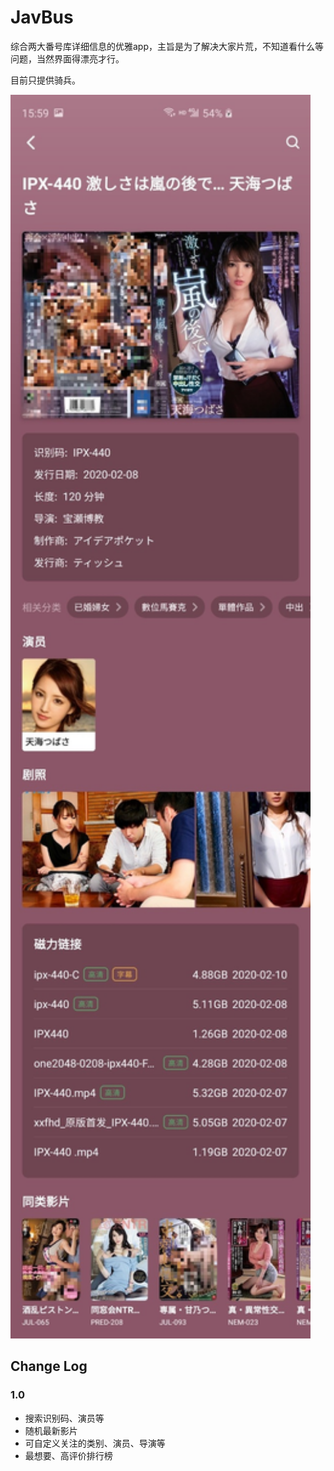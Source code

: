 # JavBus
综合两大番号库详细信息的优雅app，主旨是为了解决大家片荒，不知道看什么等问题，当然界面得漂亮才行。

目前只提供骑兵。

<img width="480" alt="screenshot" src="/art/screenshot.jpg">

## Change Log
### 1.0
- 搜索识别码、演员等
- 随机最新影片
- 可自定义关注的类别、演员、导演等
- 最想要、高评价排行榜
